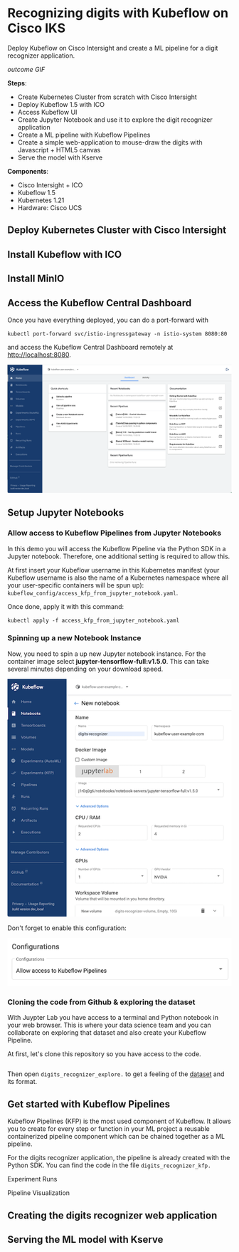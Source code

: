 # Recognizing digits with Kubeflow on Cisco IKS

Deploy Kubeflow on Cisco Intersight and create a ML pipeline for a digit recognizer application.

*outcome GIF*

**Steps**:

* Create Kubernetes Cluster from scratch with Cisco Intersight
* Deploy Kubeflow 1.5 with ICO
* Access Kubeflow UI
* Create Jupyter Notebook and use it to explore the digit recognizer application
* Create a ML pipeline with Kubeflow Pipelines
* Create a simple web-application to mouse-draw the digits with Javascript + HTML5 canvas
* Serve the model with Kserve

**Components**:

* Cisco Intersight + ICO
* Kubeflow 1.5
* Kubernetes 1.21
* Hardware: Cisco UCS

## Deploy Kubernetes Cluster with Cisco Intersight

## Install Kubeflow with ICO

## Install MinIO

## Access the Kubeflow Central Dashboard

Once you have everything deployed, you can do a port-forward with

```
kubectl port-forward svc/istio-ingressgateway -n istio-system 8080:80
```

and access the Kubeflow Central Dashboard remotely at [http://localhost:8080](http://localhost:8080).

![](images/kf_central_dashboard.png)

## Setup Jupyter Notebooks

### Allow access to Kubeflow Pipelines from Jupyter Notebooks

In this demo you will access the Kubeflow Pipeline via the Python SDK in a Jupyter notebook. Therefore, one additional setting is required to allow this.

At first insert your Kubeflow username in this Kubernetes manifest (your Kubeflow username is also the name of a Kubernetes namespace where all your user-specific containers will be spun up): `kubeflow_config/access_kfp_from_jupyter_notebook.yaml`.

Once done, apply it with this command:

```
kubectl apply -f access_kfp_from_jupyter_notebook.yaml
```

### Spinning up a new Notebook Instance

Now, you need to spin a up new Jupyter notebook instance. For the container image select **jupyter-tensorflow-full:v1.5.0**. This can take several minutes depending on your download speed.

![](images/kf_notebook.png)

Don't forget to enable this configuration:

![](images/kf_kfp_config.png)

### Cloning the code from Github & exploring the dataset

With Juypter Lab you have access to a terminal and Python notebook in your web browser. This is where your data science team and you can collaborate on exploring that dataset and also create your Kubeflow Pipeline.

At first, let's clone this repository so you have access to the code.

```
```

Then open `digits_recognizer_explore.` to get a feeling of the [dataset](http://yann.lecun.com/exdb/mnist/) and its format.

## Get started with Kubeflow Pipelines

Kubeflow Pipelines (KFP) is the most used component of Kubeflow. It allows you to create for every step or function in your ML project a reusable containerized pipeline component which can be chained together as a ML pipeline.

For the digits recognizer application, the pipeline is already created with the Python SDK. You can find the code in the file `digits_recognizer_kfp.`

Experiment
Runs

Pipeline Visualization

## Creating the digits recognizer web application



## Serving the ML model with Kserve





